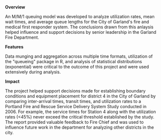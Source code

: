 **Overview**

An M/M/1 queuing model was developed to analyze utilization rates, mean wait times, and average queue lengths for the City of Garland's fire and medical first responder system. The conclusions drawn from this anlaysis helped influence and support decisions by senior leadership in the Garland Fire Department.

**Features**

Data munging and aggregation across multiple time formats, utilization of the "queueing" package in R, and analysis of statistical distributions (exponential) were critical to the outcome of this project and were used extensively during analysis.  

**Impact**

The project helped support decisions made for establishing boundary conditions and equipment placement for district 4 in the City of Garland by comparing inter-arrival times, transit times, and utilization rates to a Portland Fire and Rescue Service Delivery System Study conducted in 2006. For example, the service times for Station 4 along with the utilization rates (<45%) never exceed the critical threshold established by the study. The report provided valuable feedback to Fire Chief and was used to influence future work in the department for analyzing other districts in the city.
